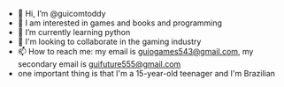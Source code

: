 - 👋 Hi, I’m @guicomtoddy
- 👀 I am interested in games and books and programming
- 🌱 I’m currently learning python
- 💞️ I'm looking to collaborate in the gaming industry
- 📫 How to reach me: my email is guiogames543@gmail.com, my secondary email is guifuture555@gmail.com
- one important thing is that I'm a 15-year-old teenager and I'm Brazilian

<!---
guicomtoddy/guicomtoddy is a ✨ special ✨ repository because its `README.md` (this file) appears on your GitHub profile.
You can click the Preview link to take a look at your changes.
--->
